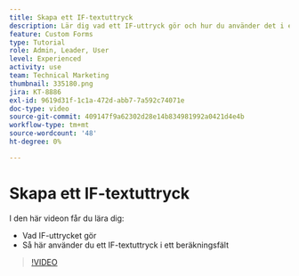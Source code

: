 ```yaml
---
title: Skapa ett IF-textuttryck
description: Lär dig vad ett IF-uttryck gör och hur du använder det i ett beräkningsfält i  [!DNL Workfront].
feature: Custom Forms
type: Tutorial
role: Admin, Leader, User
level: Experienced
activity: use
team: Technical Marketing
thumbnail: 335180.png
jira: KT-8886
exl-id: 9619d31f-1c1a-472d-abb7-7a592c74071e
doc-type: video
source-git-commit: 409147f9a62302d28e14b834981992a0421d4e4b
workflow-type: tm+mt
source-wordcount: '48'
ht-degree: 0%

---
```


# Skapa ett IF-textuttryck

I den här videon får du lära dig:

* Vad IF-uttrycket gör
* Så här använder du ett IF-textuttryck i ett beräkningsfält

>[!VIDEO](https://video.tv.adobe.com/v/335180/?quality=12&learn=on)
